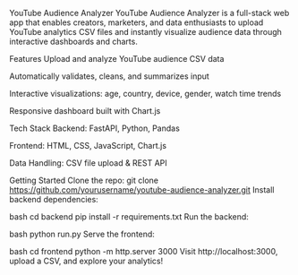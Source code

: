 YouTube Audience Analyzer
YouTube Audience Analyzer is a full-stack web app that enables creators, marketers, and data enthusiasts to upload YouTube analytics CSV files and instantly visualize audience data through interactive dashboards and charts.

Features
Upload and analyze YouTube audience CSV data

Automatically validates, cleans, and summarizes input

Interactive visualizations: age, country, device, gender, watch time trends

Responsive dashboard built with Chart.js

Tech Stack
Backend: FastAPI, Python, Pandas

Frontend: HTML, CSS, JavaScript, Chart.js

Data Handling: CSV file upload & REST API

Getting Started
Clone the repo:
git clone https://github.com/yourusername/youtube-audience-analyzer.git
Install backend dependencies:

bash
cd backend
pip install -r requirements.txt
Run the backend:

bash
python run.py
Serve the frontend:

bash
cd frontend
python -m http.server 3000
Visit http://localhost:3000, upload a CSV, and explore your analytics!
